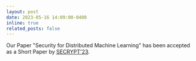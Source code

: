 ```yaml
---
layout: post
date: 2023-05-16 14:09:00-0400
inline: true
related_posts: false
---
```


Our Paper "Security for Distributed Machine Learning" has been accepted as a Short Paper by [SECRYPT'23](https://secrypt.scitevents.org/home.aspx).
